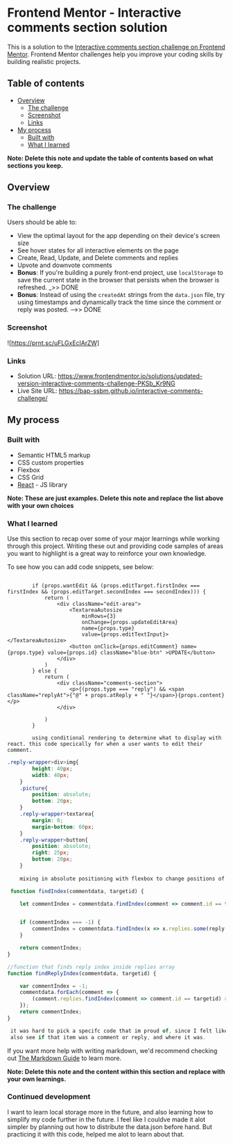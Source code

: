 # Frontend Mentor - Interactive comments section solution

This is a solution to the [Interactive comments section challenge on Frontend Mentor](https://www.frontendmentor.io/challenges/interactive-comments-section-iG1RugEG9). Frontend Mentor challenges help you improve your coding skills by building realistic projects. 

## Table of contents

- [Overview](#overview)
  - [The challenge](#the-challenge)
  - [Screenshot](#screenshot)
  - [Links](#links)
- [My process](#my-process)
  - [Built with](#built-with)
  - [What I learned](#what-i-learned)
  

**Note: Delete this note and update the table of contents based on what sections you keep.**

## Overview

### The challenge

Users should be able to:

- View the optimal layout for the app depending on their device's screen size
- See hover states for all interactive elements on the page
- Create, Read, Update, and Delete comments and replies
- Upvote and downvote comments
- **Bonus**: If you're building a purely front-end project, use `localStorage` to save the current state in the browser that persists when the browser is refreshed. _>> DONE
- **Bonus**: Instead of using the `createdAt` strings from the `data.json` file, try using timestamps and dynamically track the time since the comment or reply was posted. -->> DONE

### Screenshot

![https://prnt.sc/uFLGxEclArZW]



### Links

- Solution URL: https://www.frontendmentor.io/solutions/updated-version-interactive-comments-challenge-PKSb_Kr9NG
- Live Site URL: https://bap-ssbm.github.io/interactive-comments-challenge/

## My process

### Built with

- Semantic HTML5 markup
- CSS custom properties
- Flexbox
- CSS Grid
- [React](https://reactjs.org/) - JS library


**Note: These are just examples. Delete this note and replace the list above with your own choices**

### What I learned

Use this section to recap over some of your major learnings while working through this project. Writing these out and providing code samples of areas you want to highlight is a great way to reinforce your own knowledge.

To see how you can add code snippets, see below:

```html/react

        if (props.wantEdit && (props.editTarget.firstIndex === firstIndex && (props.editTarget.secondIndex === secondIndex))) {
            return (
                <div className="edit-area">
                    <TextareaAutosize
                        minRows={3}
                        onChange={props.updateEditArea}
                        name={props.type}
                        value={props.editTextInput}></TextareaAutosize>
                    <button onClick={props.editComment} name={props.type} value={props.id} className="blue-btn" >UPDATE</button>
                </div>
            )
        } else {
            return (
                <div className="comments-section">
                    <p>{(props.type === "reply") && <span className="replyAt">{"@" + props.atReply + " "}</span>}{props.content}</p>
                </div>

            )
        }

        using conditional rendering to determine what to display with react. this code specically for when a user wants to edit their comment.
```
```css
.reply-wrapper>div>img{
        height: 40px;
        width: 40px;
    }
    .picture{
        position: absolute;
        bottom: 20px;
    }
    .reply-wrapper>textarea{
        margin: 0;
        margin-bottom: 60px;
    }
    .reply-wrapper>button{
        position: absolute;
        right: 25px;
        bottom: 20px;
    }
    
    mixing in absolute positioning with flexbox to change positions of flex items based on viewport.
```
```js
 function findIndex(commentdata, targetid) {

    let commentIndex = commentdata.findIndex(comment => comment.id == targetid);


    if (commentIndex === -1) {
        commentIndex = commentdata.findIndex(x => x.replies.some(reply => reply.id == targetid));
    }

    return commentIndex;
}

//function that finds reply index inside replies array
function findReplyIndex(commentdata, targetid) {

    var commentIndex = -1;
    commentdata.forEach(comment => {
        (comment.replies.findIndex(comment => comment.id == targetid) > -1) && (commentIndex = comment.replies.findIndex(comment => comment.id == targetid));
    });
    return commentIndex;
}

 it was hard to pick a specifc code that im proud of, since I felt like there were so much to choose from. But these two helped me alot, in the long run. Taking the id of each item then finding out the indexes, helped
 also see if that item was a comment or reply, and where it was.
```

If you want more help with writing markdown, we'd recommend checking out [The Markdown Guide](https://www.markdownguide.org/) to learn more.

**Note: Delete this note and the content within this section and replace with your own learnings.**

### Continued development
I want to learn local storage more in the future, and also learning how to simplify my code further in the future.
I feel like I couldve made it alot simpler by planning out how to distribute the data.json before hand. But practicing it with this code, helped me alot to learn about that.
